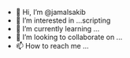- 👋 Hi, I’m @jamalsakib
- 👀 I’m interested in ...scripting
- 🌱 I’m currently learning ...
- 💞️ I’m looking to collaborate on ...
- 📫 How to reach me ...

<!---
jamalsakib/jamalsakib is a ✨ special ✨ repository because its `README.md` (this file) appears on your GitHub profile.
You can click the Preview link to take a look at your changes.
--->
